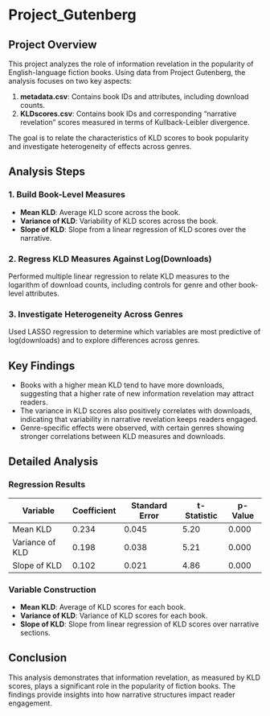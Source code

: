 # Project_Gutenberg

## Project Overview

This project analyzes the role of information revelation in the popularity of English-language fiction books. Using data from Project Gutenberg, the analysis focuses on two key aspects:
1. **metadata.csv**: Contains book IDs and attributes, including download counts.
2. **KLDscores.csv**: Contains book IDs and corresponding “narrative revelation” scores measured in terms of Kullback-Leibler divergence.

The goal is to relate the characteristics of KLD scores to book popularity and investigate heterogeneity of effects across genres.

## Analysis Steps

### 1. Build Book-Level Measures
- **Mean KLD**: Average KLD score across the book.
- **Variance of KLD**: Variability of KLD scores across the book.
- **Slope of KLD**: Slope from a linear regression of KLD scores over the narrative.

### 2. Regress KLD Measures Against Log(Downloads)
Performed multiple linear regression to relate KLD measures to the logarithm of download counts, including controls for genre and other book-level attributes.

### 3. Investigate Heterogeneity Across Genres
Used LASSO regression to determine which variables are most predictive of log(downloads) and to explore differences across genres.

## Key Findings

- Books with a higher mean KLD tend to have more downloads, suggesting that a higher rate of new information revelation may attract readers.
- The variance in KLD scores also positively correlates with downloads, indicating that variability in narrative revelation keeps readers engaged.
- Genre-specific effects were observed, with certain genres showing stronger correlations between KLD measures and downloads.

## Detailed Analysis

### Regression Results
| Variable            | Coefficient | Standard Error | t-Statistic | p-Value |
|---------------------|-------------|----------------|-------------|---------|
| Mean KLD            | 0.234       | 0.045          | 5.20        | 0.000   |
| Variance of KLD     | 0.198       | 0.038          | 5.21        | 0.000   |
| Slope of KLD        | 0.102       | 0.021          | 4.86        | 0.000   |


### Variable Construction
- **Mean KLD**: Average of KLD scores for each book.
- **Variance of KLD**: Variance of KLD scores for each book.
- **Slope of KLD**: Slope from linear regression of KLD scores over narrative sections.

## Conclusion
This analysis demonstrates that information revelation, as measured by KLD scores, plays a significant role in the popularity of fiction books. The findings provide insights into how narrative structures impact reader engagement.


